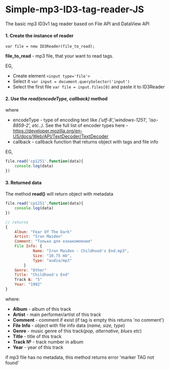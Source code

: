 # Simple-mp3-ID3-tag-reader-JS
The basic mp3 ID3v1 tag reader based on File API and DataView API


#### 1. Create the instance of reader
```    
var file = new ID3Reader(file_to_read);
```
__file_to_read__ - mp3 file, that your want to read tags. 

EG, 
- Create element `<input type='file'>` 
- Select it ```var input = document.querySelector('input')```
- Select the first file ```var file = input.files[0]``` and paste it to ID3Reader

#### 2. Use the *__read(encodeType, callback)__* method
where
- encodeType - type of encoding text like *('utf-8','windows-1251', 'iso-8859-2', etc..)*. See the full list of encoder types here - https://developer.mozilla.org/en-US/docs/Web/API/TextDecoder/TextDecoder 
- callback - callback function that returns object with tags and file info

EG,
```js
file.read('cp1251',function(data){
    console.log(data)
})
```
#### 3. Returned data
The method __read()__ will return object with metadata

```js
file.read('cp1251',function(data){
    console.log(data)
})

// returns
{
    Album: "Fear Of The Dark"
    Artist: "Iron Maiden"
    Comment: "Только для ознакомления"
    File Info: {
            Name: "Iron Maiden - Childhood's End.mp3", 
            Size: "10.75 mb", 
            Type: "audio/mp3"
        }
    Genre: "Other"
    Title: "Childhood's End"
    Track №: "5"
    Year: "1992"
}
```
where:
- __Album__ - album of this track
- __Artist__ - main performer/artist of this track
- __Comment__ - comment if exist (if tag is empty this returns 'no comment')
- __File Info__ - object with file info data (*name, size, type*)
- __Genre__ - music genre of this track(*pop, alternative, blues etc*)
- __Title__ - title of this track
- __Track №__ - track number in album
- __Year__ - year of this track

if mp3 file has no metadata, this method returns error 'marker TAG not found'
